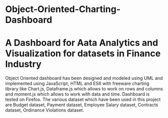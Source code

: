 # Object-Oriented-Charting-Dashboard

# A Dashboard for Aata Analytics and Visualization for datasets in Finance Industry
Object Oriented dashboard has been designed and modeled using UML and implemented using JavaScript, HTML and ES6 with freeware charting library like Chart.js, Dataframe.js which allows to work on rows and columns and moment.js which allows to work with data and time. Dashboard is tested on Firefox. The various dataset which have been used in this project are Budget dataset, Payment dataset, Employee Salary dataset, Contracts dataset, Ordinance Violations dataset.
